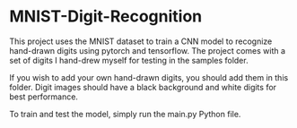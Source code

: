 # MNIST-Digit-Recognition

This project uses the MNIST dataset to train a CNN model to recognize hand-drawn digits using pytorch and tensorflow. The project comes with a set of digits I hand-drew myself for testing in the samples folder.

If you wish to add your own hand-drawn digits, you should add them in this folder. Digit images should have a black background and white digits for best performance.

To train and test the model, simply run the main.py Python file.
